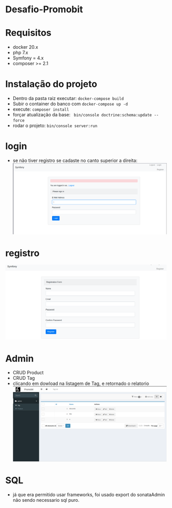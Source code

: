 # Desafio-Promobit

# Requisitos
- docker 20.x
- php 7.x
- Symfony = 4.x
- composer >= 2.1

# Instalação do projeto
- Dentro da pasta raiz executar: `docker-compose build`
- Subir o container do banco com `docker-compose up -d`
- execute: `composer install`
- forçar atualização da base: ` bin/console doctrine:schema:update --force`
- rodar o projeto: `bin/console server:run` 

# login
- se não tiver registro se cadaste no canto superior a direita:
![Screenshot](tela03.png)

# registro
![Screenshot](tela02.png)

# Admin
- CRUD Product
- CRUD Tag
- clicando em dowload na listagem de Tag, e retornado o relatorio
![Screenshot](tela01.png)


# SQL
- já que era permitido usar frameworks, foi usado export do sonataAdmin não sendo necessario sql puro.
